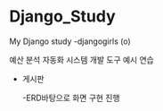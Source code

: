 # Django_Study
My Django study
-djangogirls (o)

예산 분석 자동화 시스템 개발 도구 예시 연습


* 게시판 

    -ERD바탕으로 화면 구현 진행


